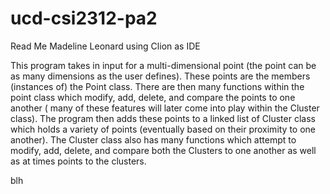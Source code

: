 # ucd-csi2312-pa2

Read Me
 Madeline Leonard using Clion as IDE
 
 This program takes in input for a multi-dimensional point (the point can be as many dimensions as the user defines).
 These points are the members (instances of) the Point class. There are then many functions within the point class which modify, add, delete, and 
 compare the points to one another ( many of these features will later come into play within the Cluster class). The program then adds these points 
 to a linked list of Cluster class which holds a variety of points (eventually based on their proximity to one another). The Cluster class also 
 has many functions which attempt to modify, add, delete, and compare both the Clusters to one another as well as at times points to the clusters.
 
 
 
 blh